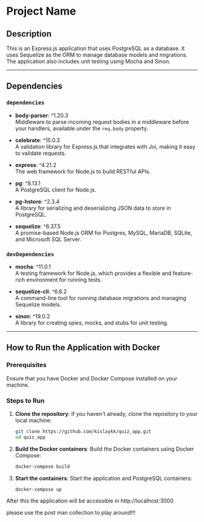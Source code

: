 # Project Name

## Description
This is an Express.js application that uses PostgreSQL as a database. It uses Sequelize as the ORM to manage database models and migrations. The application also includes unit testing using Mocha and Sinon.

---

## Dependencies

### `dependencies`
- **body-parser**: ^1.20.3  
  Middleware to parse incoming request bodies in a middleware before your handlers, available under the `req.body` property.

- **celebrate**: ^15.0.3  
  A validation library for Express.js that integrates with Joi, making it easy to validate requests.

- **express**: ^4.21.2  
  The web framework for Node.js to build RESTful APIs.

- **pg**: ^8.13.1  
  A PostgreSQL client for Node.js.

- **pg-hstore**: ^2.3.4  
  A library for serializing and deserializing JSON data to store in PostgreSQL.

- **sequelize**: ^6.37.5  
  A promise-based Node.js ORM for Postgres, MySQL, MariaDB, SQLite, and Microsoft SQL Server.

### `devDependencies`
- **mocha**: ^11.0.1  
  A testing framework for Node.js, which provides a flexible and feature-rich environment for running tests.

- **sequelize-cli**: ^6.6.2  
  A command-line tool for running database migrations and managing Sequelize models.

- **sinon**: ^19.0.2  
  A library for creating spies, mocks, and stubs for unit testing.

---

## How to Run the Application with Docker

### Prerequisites
Ensure that you have Docker and Docker Compose installed on your machine.

### Steps to Run

1. **Clone the repository**:
   If you haven't already, clone the repository to your local machine:
   ```bash
   git clone https://github.com/kislaykk/quiz_app.git
   cd quiz_app

2. **Build the Docker containers**:
   Build the Docker containers using Docker Compose:
   ```bash
   docker-compose build

3. **Start the containers**:
   Start the application and PostgreSQL containers:
   ```bash
   docker-compose up

After this the application will be accessible in http://localhost:3000

please use the post man collection to play around!!!
